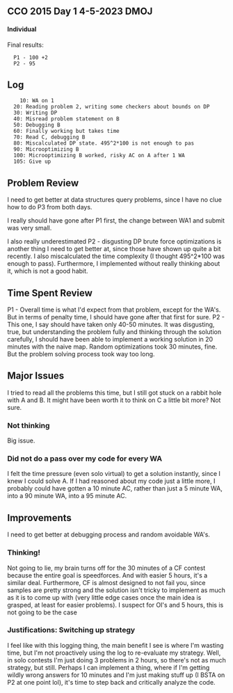## CCO 2015 Day 1 4-5-2023 DMOJ
#### Individual
Final results:
```
  P1 - 100 +2
  P2 - 95
```

## Log


```
	10: WA on 1
  20: Reading problem 2, writing some checkers about bounds on DP
  30: Writing DP
  40: Misread problem statement on B
  50: Debugging B
  60: Finally working but takes time
  70: Read C, debugging B
  80: Miscalculated DP state. 495^2*100 is not enough to pas
  90: Microoptimizing B
  100: Microoptimizing B worked, risky AC on A after 1 WA
  105: Give up
```

## Problem Review

I need to get better at data structures query problems, since I have no clue how to do P3 from both days.

I really should have gone after P1 first, the change between WA1 and submit was very small.

I also really underestimated P2 - disgusting DP brute force optimizations is another thing I need to get better at, since those have shown up
quite a bit recently. I also miscalculated the time complexity (I thought 495^2*100 was enough to pass). Furthermore, I implemented without really thinking about it,
which is not a good habit.

## Time Spent Review

P1 - Overall time is what I'd expect from that problem, except for the WA's. But in terms of penalty time, I should have gone after that first for sure.
P2 - This one, I say should have taken only 40-50 minutes. It was disgusting, true, but understanding the problem fully and thinking through the solution carefully, I should have been able to implement a working solution in 20 minutes with the naive map. Random optimizations took 30 minutes, fine. But the problem solving process took way too long.

## Major Issues

I tried to read all the problems this time, but I still got stuck on a rabbit hole with A and B. It might have been worth it to think on C a little bit more? Not sure.

### Not thinking

Big issue.

### Did not do a pass over my code for every WA

I felt the time pressure (even solo virtual) to get a solution instantly, since I knew I could solve A. If I had reasoned about my code just a little more, I probably could have gotten a 10 minute AC, rather than just a 5 minute WA, into a 90 minute WA, into a 95 minute AC.  

## Improvements

I need to get better at debugging process and random avoidable WA's.

### Thinking!

Not going to lie, my brain turns off for the 30 minutes of a CF contest because the entire goal is speedforces. And with easier 5 hours, it's a similar deal. Furthermore, CF is almost designed to not fail you, since samples are pretty strong and the solution isn't tricky to implement as much as it is to come up with (very little edge cases once the main idea is grasped, at least for easier problems). I suspect for OI's and 5 hours, this is not going to be the case

### Justifications: Switching up strategy

I feel like with this logging thing, the main benefit I see is where I'm wasting time, but I'm not proactively using the log to re-evaluate my strategy. Well, in solo contests I'm just doing 3 problems in 2 hours, so there's not as much strategy, but still. Perhaps I can implement a thing, where if I'm getting wildly wrong answers for 10 minutes and I'm just making stuff up (I BSTA on P2 at one point lol), it's time to step back and critically analyze the code.
